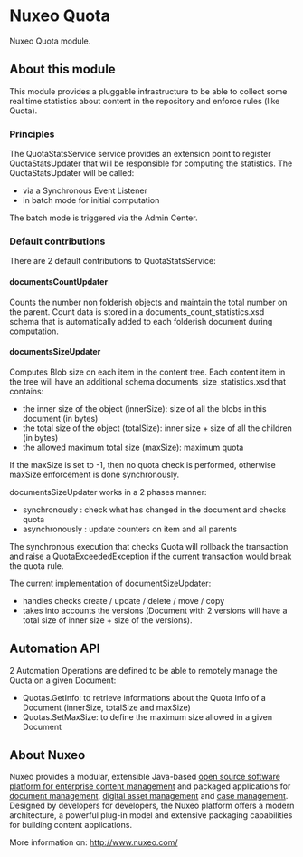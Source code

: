 # Nuxeo Quota

Nuxeo Quota module.

## About this module

This module provides a pluggable infrastructure to be able to collect some real time statistics about content in the repository and enforce rules (like Quota).

### Principles

The QuotaStatsService service provides an extension point to register QuotaStatsUpdater that will be responsible for computing the statistics.
The QuotaStatsUpdater will be called:

 - via a Synchronous Event Listener
 - in batch mode for initial computation

The batch mode is triggered via the Admin Center.

### Default contributions

There are 2 default contributions to QuotaStatsService:

#### documentsCountUpdater

Counts the number non folderish objects and maintain the total number on the parent.
Count data is stored in a documents_count_statistics.xsd schema that is automatically added to each folderish document during computation.

#### documentsSizeUpdater

Computes Blob size on each item in the content tree.
Each content item in the tree will have an additional schema documents_size_statistics.xsd that contains:

 - the inner size of the object (innerSize): size of all the blobs in this document (in bytes)
 - the total size of the object (totalSize): inner size + size of all the children (in bytes)
 - the allowed maximum total size (maxSize): maximum quota

If the maxSize is set to -1, then no quota check is performed, otherwise maxSize enforcement is done synchronously.

documentsSizeUpdater works in a 2 phases manner:

 - synchronously : check what has changed in the document and checks quota
 - asynchronously : update counters on item and all parents

The synchronous execution that checks Quota will rollback the transaction and raise a QuotaExceededException if the current transaction would break the quota rule.

The current implementation of documentSizeUpdater:

 - handles checks create / update / delete / move / copy
 - takes into accounts the versions (Document with 2 versions will have a total size of inner size + size of the versions).

## Automation API

2 Automation Operations are defined to be able to remotely manage the Quota on a given Document:

 - Quotas.GetInfo: to retrieve informations about the Quota Info of a Document (innerSize, totalSize and maxSize)
 - Quotas.SetMaxSize: to define the maximum size allowed in a given Document

## About Nuxeo

Nuxeo provides a modular, extensible Java-based [open source software platform for enterprise content management](http://www.nuxeo.com/en/products/ep) and packaged applications for [document management](http://www.nuxeo.com/en/products/document-management), [digital asset management](http://www.nuxeo.com/en/products/dam) and [case management](http://www.nuxeo.com/en/products/case-management). Designed by developers for developers, the Nuxeo platform offers a modern architecture, a powerful plug-in model and extensive packaging capabilities for building content applications.

More information on: <http://www.nuxeo.com/>


